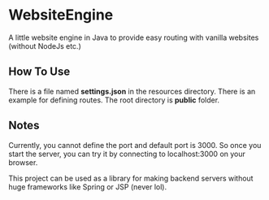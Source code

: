 # WebsiteEngine
A little website engine in Java to provide easy routing with vanilla websites (without NodeJs etc.)

## How To Use
There is a file named **settings.json** in the resources directory. There is an example for defining routes. The root directory is **public** folder.

## Notes
Currently, you cannot define the port and default port is 3000. So once you start the server, you can try it by connecting to localhost:3000 on your browser.

This project can be used as a library for making backend servers without huge frameworks like Spring or JSP (never lol).
